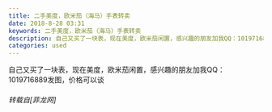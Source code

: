 ```yaml
---
title: 二手美度，欧米茄（海马）手表转卖
date: 2018-8-28 03:31
keywords: 二手美度，欧米茄（海马）手表转卖
description: 自己又买了一块表，现在美度，欧米茄闲置，感兴趣的朋友加我QQ：1019716889发图，价格可以谈
categories: used
---
```

<td class="t_f" id="postmessage_1692887">

自己又买了一块表，现在美度，欧米茄闲置，感兴趣的朋友加我QQ：1019716889发图，价格可以谈</td>
###### 转载自[菲龙网]